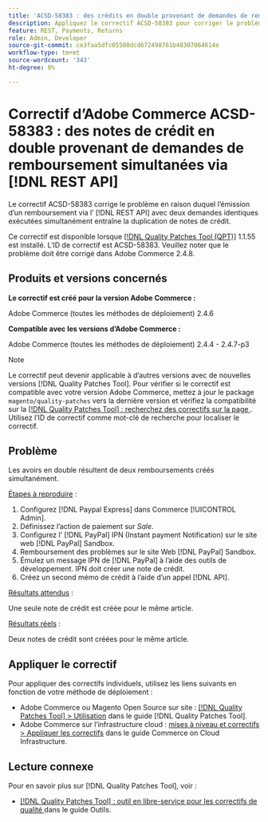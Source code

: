 ```yaml
---
title: 'ACSD-58383 : des crédits en double provenant de demandes de remboursement simultanées via [!DNL REST API]'
description: Appliquez le correctif ACSD-58383 pour corriger le problème Adobe Commerce en raison duquel émettre un remboursement via le  [!DNL REST API] avec deux demandes identiques exécutées simultanément, crée des notes de crédit en double.
feature: REST, Payments, Returns
role: Admin, Developer
source-git-commit: ce3faa5dfc05500dcd672498761b48307064614e
workflow-type: tm+mt
source-wordcount: '343'
ht-degree: 0%

---
```



# Correctif d’Adobe Commerce ACSD-58383 : des notes de crédit en double provenant de demandes de remboursement simultanées via [!DNL REST API]

Le correctif ACSD-58383 corrige le problème en raison duquel l’émission d’un remboursement via l’ [!DNL REST API] avec deux demandes identiques exécutées simultanément entraîne la duplication de notes de crédit.

Ce correctif est disponible lorsque [[!DNL Quality Patches Tool (QPT)]](/help/tools/quality-patches-tool/quality-patches-tool-to-self-serve-quality-patches.md) 1.1.55 est installé. L’ID de correctif est ACSD-58383. Veuillez noter que le problème doit être corrigé dans Adobe Commerce 2.4.8.

## Produits et versions concernés

**Le correctif est créé pour la version Adobe Commerce :**

Adobe Commerce (toutes les méthodes de déploiement) 2.4.6

**Compatible avec les versions d’Adobe Commerce :**

Adobe Commerce (toutes les méthodes de déploiement) 2.4.4 - 2.4.7-p3


>[!NOTE]
>
>Le correctif peut devenir applicable à d’autres versions avec de nouvelles versions [!DNL Quality Patches Tool]. Pour vérifier si le correctif est compatible avec votre version Adobe Commerce, mettez à jour le package `magento/quality-patches` vers la dernière version et vérifiez la compatibilité sur la [[!DNL Quality Patches Tool] : recherchez des correctifs sur la page ](https://experienceleague.adobe.com/tools/commerce-quality-patches/index.html). Utilisez l’ID de correctif comme mot-clé de recherche pour localiser le correctif.

## Problème

Les avoirs en double résultent de deux remboursements créés simultanément.

<u>Étapes à reproduire</u> :

1. Configurez [!DNL Paypal Express] dans Commerce [!UICONTROL Admin].
1. Définissez l’action de paiement sur *Sale*.
1. Configurez l’ [!DNL PayPal] IPN (Instant payment Notification) sur le site web [!DNL PayPal] Sandbox.
1. Remboursement des problèmes sur le site Web [!DNL PayPal] Sandbox.
1. Émulez un message IPN de [!DNL PayPal] à l’aide des outils de développement. IPN doit créer une note de crédit.
1. Créez un second mémo de crédit à l’aide d’un appel [!DNL API].

<u>Résultats attendus</u> :

Une seule note de crédit est créée pour le même article.


<u>Résultats réels</u> :

Deux notes de crédit sont créées pour le même article.

## Appliquer le correctif

Pour appliquer des correctifs individuels, utilisez les liens suivants en fonction de votre méthode de déploiement :

* Adobe Commerce ou Magento Open Source sur site : [[!DNL Quality Patches Tool] > Utilisation](/help/tools/quality-patches-tool/usage.md) dans le guide [!DNL Quality Patches Tool].
* Adobe Commerce sur l’infrastructure cloud : [mises à niveau et correctifs > Appliquer les correctifs](https://experienceleague.adobe.com/docs/commerce-cloud-service/user-guide/develop/upgrade/apply-patches.html) dans le guide Commerce on Cloud Infrastructure.


## Lecture connexe

Pour en savoir plus sur [!DNL Quality Patches Tool], voir :

* [[!DNL Quality Patches Tool] : outil en libre-service pour les correctifs de qualité ](/help/tools/quality-patches-tool/quality-patches-tool-to-self-serve-quality-patches.md) dans le guide Outils.
